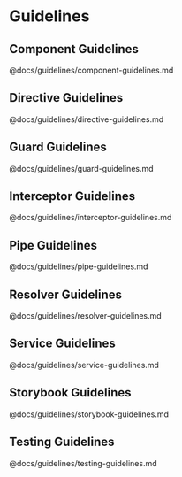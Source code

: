 # Guidelines

## Component Guidelines

@docs/guidelines/component-guidelines.md

## Directive Guidelines

@docs/guidelines/directive-guidelines.md

## Guard Guidelines

@docs/guidelines/guard-guidelines.md

## Interceptor Guidelines

@docs/guidelines/interceptor-guidelines.md

## Pipe Guidelines

@docs/guidelines/pipe-guidelines.md

## Resolver Guidelines

@docs/guidelines/resolver-guidelines.md

## Service Guidelines

@docs/guidelines/service-guidelines.md

## Storybook Guidelines

@docs/guidelines/storybook-guidelines.md

## Testing Guidelines

@docs/guidelines/testing-guidelines.md
